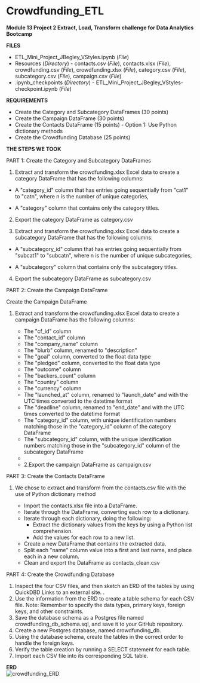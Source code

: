 # Crowdfunding_ETL
<strong>Module 13 Project 2 Extract, Load, Transform challenge for Data Analytics Bootcamp</strong>

<strong>FILES</strong>
<ul>
<li>ETL_Mini_Project_JBegley_VStyles.ipynb (<em>File</em>)
<li>Resources (<em>Directory</em>) - contacts.csv (<em>File</em>), contacts.xlsx (<em>File</em>), crowdfunding.csv (<em>File</em>), crowdfunding.xlsx (<em>File</em>), category.csv (<em>File</em>), subcategory.csv (<em>File</em>), campaign.csv (<em>File</em>)
<li>.ipynb_checkpoints (<em>Directory</em>) - ETL_Mini_Project_JBegley_VStyles-checkpoint.ipynb (<em>File</em>)</li>
</ul>

<strong>REQUIREMENTS</strong>
<ul>
<li>Create the Category and Subcategory DataFrames (30 points)
<li>Create the Campaign DataFrame (30 points)
<li>Create the Contacts DataFrame (15 points) - Option 1: Use Python dictionary methods
<li>Create the Crowdfunding Database (25 points)
</li>
</ul>

<strong>THE STEPS WE TOOK</strong><br>

PART 1: Create the Category and Subcategory DataFrames

1. Extract and transform the crowdfunding.xlsx Excel data to create a category DataFrame that has the following columns:

  * A "category_id" column that has entries going sequentially from "cat1" to "catn", where n is the number of unique categories,

  * A "category" column that contains only the category titles.

2. Export the category DataFrame as category.csv

3. Extract and transform the crowdfunding.xlsx Excel data to create a subcategory DataFrame that has the following columns:

  * A "subcategory_id" column that has entries going sequentially from "subcat1" to "subcatn", where n is the number of unique subcategories,

  * A "subcategory" column that contains only the subcategory titles.

4. Export the subcategory DataFrame as subcategory.csv

PART 2: Create the Campaign DataFrame

Create the Campaign DataFrame
1. Extract and transform the crowdfunding.xlsx Excel data to create a campaign DataFrame has the following columns:

    * The "cf_id" column
    * The "contact_id" column
    * The "company_name" column
    * The "blurb" column, renamed to "description"
    * The "goal" column, converted to the float data type
    * The "pledged" column, converted to the float data type
    * The "outcome" column
    * The "backers_count" column
    * The "country" column
    * The "currency" column
    * The "launched_at" column, renamed to "launch_date" and with the UTC times converted to the datetime format
    * The "deadline" column, renamed to "end_date" and with the UTC times converted to the datetime format
    * The "category_id" column, with unique identification numbers matching those in the "category_id" column of the category DataFrame
    * The "subcategory_id" column, with the unique identification numbers matching those in the "subcategory_id" column of the subcategory DataFrame
    * 
    * 2.Export the campaign DataFrame as campaign.csv

PART 3: Create the Contacts DataFrame

1. We chose to extract and transform from the contacts.csv file with the use of Python dictionary method

    * Import the contacts.xlsx file into a DataFrame.
    * Iterate through the DataFrame, converting each row to a dictionary.
    * Iterate through each dictionary, doing the following:
        * Extract the dictionary values from the keys by using a Python list comprehension.
        * Add the values for each row to a new list.
    * Create a new DataFrame that contains the extracted data.
    * Split each "name" column value into a first and last name, and place each in a new column.
    * Clean and export the DataFrame as contacts_clean.csv 
    
    
PART 4: Create the Crowdfunding Database

1. Inspect the four CSV files, and then sketch an ERD of the tables by using QuickDBD Links to an external site. .
2. Use the information from the ERD to create a table schema for each CSV file. Note: Remember to specify the data types, primary keys, foreign keys, and other constraints.
3. Save the database schema as a Postgres file named crowdfunding_db_schema.sql, and save it to your GitHub repository.
4. Create a new Postgres database, named crowdfunding_db.
5. Using the database schema, create the tables in the correct order to handle the foreign keys.
6. Verify the table creation by running a SELECT statement for each table.
7. Import each CSV file into its corresponding SQL table.






<strong>ERD</strong><br>
![crowdfunding_ERD](https://user-images.githubusercontent.com/121570218/234084392-2ce36440-ca9e-44f7-a748-0368ac8efc44.png)
